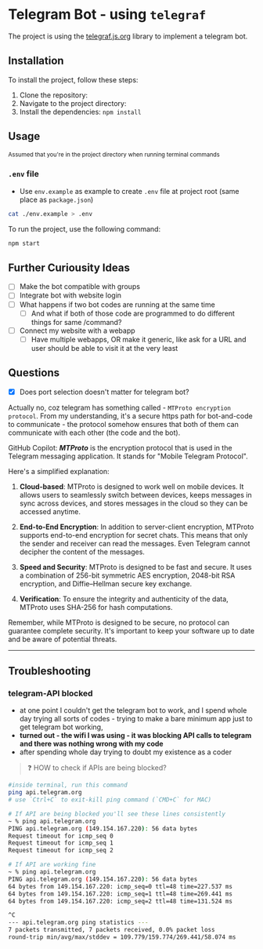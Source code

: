 # Telegram Bot - using `telegraf`

The project is using the [telegraf.js.org](https://telegraf.js.org/) library to implement a telegram bot.

## Installation

To install the project, follow these steps:

1. Clone the repository:
2. Navigate to the project directory:
3. Install the dependencies: `npm install`

## Usage

<small> Assumed that you're in the project directory when running terminal commands</small>

### `.env` file

- Use `env.example` as example to create `.env` file at project root (same place as `package.json`)

```sh
cat ./env.example > .env
```

To run the project, use the following command:

```sh
npm start
```

## Further Curiousity Ideas

- [ ] Make the bot compatible with groups
- [ ] Integrate bot with website login
- [ ] What happens if two bot codes are running at the same time
  - [ ] And what if both of those code are programmed to do different things for same /command?
- [ ] Connect my website with a webapp
  - [ ] Have multiple webapps, OR make it generic, like ask for a URL and user should be able to visit it at the very least

## Questions

- [x] Does port selection doesn't matter for telegram bot?

Actually no, coz telegram has something called - `MTProto encryption protocol`. From my understanding, it's a secure https path for bot-and-code to communicate - the protocol somehow ensures that both of them can communicate with each other (the code and the bot).

GitHub Copilot: **_MTProto_** is the encryption protocol that is used in the Telegram messaging application. It stands for "Mobile Telegram Protocol".

Here's a simplified explanation:

1. **Cloud-based**: MTProto is designed to work well on mobile devices. It allows users to seamlessly switch between devices, keeps messages in sync across devices, and stores messages in the cloud so they can be accessed anytime.

2. **End-to-End Encryption**: In addition to server-client encryption, MTProto supports end-to-end encryption for secret chats. This means that only the sender and receiver can read the messages. Even Telegram cannot decipher the content of the messages.

3. **Speed and Security**: MTProto is designed to be fast and secure. It uses a combination of 256-bit symmetric AES encryption, 2048-bit RSA encryption, and Diffie–Hellman secure key exchange.

4. **Verification**: To ensure the integrity and authenticity of the data, MTProto uses SHA-256 for hash computations.

Remember, while MTProto is designed to be secure, no protocol can guarantee complete security. It's important to keep your software up to date and be aware of potential threats.

---

## Troubleshooting

### telegram-API blocked

- at one point I couldn't get the telegram bot to work, and I spend whole day trying all sorts of codes - trying to make a bare minimum app just to get telegram bot working,
- **turned out - the wifi I was using - it was blocking API calls to telegram and there was nothing wrong with my code**
- after spending whole day trying to doubt my existence as a coder

> ❓ HOW to check if APIs are being blocked?

```sh
#inside terminal, run this command
ping api.telegram.org
# use `Ctrl+C` to exit-kill ping command (`CMD+C` for MAC)
```

```sh
# If API are being blocked you'll see these lines consistently
~ % ping api.telegram.org
PING api.telegram.org (149.154.167.220): 56 data bytes
Request timeout for icmp_seq 0
Request timeout for icmp_seq 1
Request timeout for icmp_seq 2
```

```sh
# If API are working fine
~ % ping api.telegram.org
PING api.telegram.org (149.154.167.220): 56 data bytes
64 bytes from 149.154.167.220: icmp_seq=0 ttl=48 time=227.537 ms
64 bytes from 149.154.167.220: icmp_seq=1 ttl=48 time=269.441 ms
64 bytes from 149.154.167.220: icmp_seq=2 ttl=48 time=131.524 ms

^C
--- api.telegram.org ping statistics ---
7 packets transmitted, 7 packets received, 0.0% packet loss
round-trip min/avg/max/stddev = 109.779/159.774/269.441/58.074 ms
```
